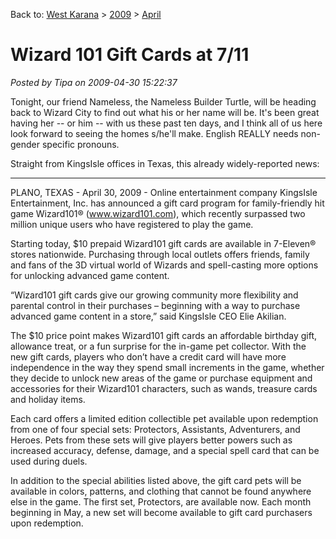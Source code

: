 Back to: [West Karana](/posts/westkarana.md) > [2009](/posts/2009/westkarana.md) > [April](./westkarana.md)
# Wizard 101 Gift Cards at 7/11

*Posted by Tipa on 2009-04-30 15:22:37*

Tonight, our friend Nameless, the Nameless Builder Turtle, will be heading back to Wizard City to find out what his or her name will be. It's been great having her -- or him -- with us these past ten days, and I think all of us here look forward to seeing the homes s/he'll make. English REALLY needs non-gender specific pronouns.

Straight from KingsIsle offices in Texas, this already widely-reported news:

---

PLANO, TEXAS - April 30, 2009 - Online entertainment company KingsIsle Entertainment, Inc. has announced a gift card program for family-friendly hit game Wizard101® (www.wizard101.com), which recently surpassed two million unique users who have registered to play the game. 

Starting today, $10 prepaid Wizard101 gift cards are available in 7-Eleven® stores nationwide. Purchasing through local outlets offers friends, family and fans of the 3D virtual world of Wizards and spell-casting more options for unlocking advanced game content. 

“Wizard101 gift cards give our growing community more flexibility and parental control in their purchases – beginning with a way to purchase advanced game content in a store,” said KingsIsle CEO Elie Akilian. 

The $10 price point makes Wizard101 gift cards an affordable birthday gift, allowance treat, or a fun surprise for the in-game pet collector. With the new gift cards, players who don’t have a credit card will have more independence in the way they spend small increments in the game, whether they decide to unlock new areas of the game or purchase equipment and accessories for their Wizard101 characters, such as wands, treasure cards and holiday items. 

Each card offers a limited edition collectible pet available upon redemption from one of four special sets: Protectors, Assistants, Adventurers, and Heroes. Pets from these sets will give players better powers such as increased accuracy, defense, damage, and a special spell card that can be used during duels. 

In addition to the special abilities listed above, the gift card pets will be available in colors, patterns, and clothing that cannot be found anywhere else in the game. The first set, Protectors, are available now. Each month beginning in May, a new set will become available to gift card purchasers upon redemption. 

